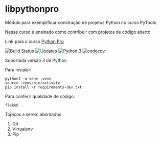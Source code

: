 # libpythonpro
Módulo para exemplificar construção de projetos Python no curso PyTools

Nesse curso é ensinado como contribuir com projetos de código aberto

Link para o curso [Python Pro](https://www.python.pro.br/)

[![Build Status](https://travis-ci.org/joaogarciadelima/libpythonpro.svg?branch=master)](https://travis-ci.org/joaogarciadelima/libpythonpro)
[![Updates](https://pyup.io/repos/github/joaogarciadelima/libpythonpro/shield.svg)](https://pyup.io/repos/github/joaogarciadelima/libpythonpro/)
[![Python 3](https://pyup.io/repos/github/joaogarciadelima/libpythonpro/python-3-shield.svg)](https://pyup.io/repos/github/joaogarciadelima/libpythonpro/)
[![codecov](https://codecov.io/gh/joaogarciadelima/libpythonpro/branch/master/graph/badge.svg)](https://codecov.io/gh/joaogarciadelima/libpythonpro)

Suportada versão 3 de Python

Para instalar:

```console
python3 -m venv .venv
source .venv/bin/activate
pip install -r requirements-dev.txt
```

Para conferir qualidade de código:

```console
flake8 .
```

Tópicos a serem abordados:
 1. Git
 2. Virtualenv
 3. Pip
